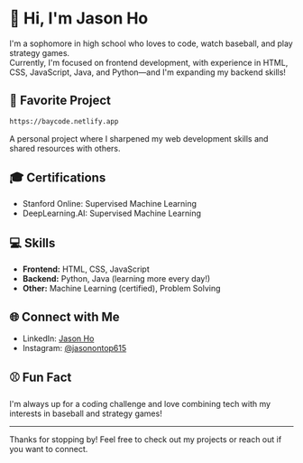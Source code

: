 # 👋 Hi, I'm Jason Ho

I'm a sophomore in high school who loves to code, watch baseball, and play strategy games.  
Currently, I'm focused on frontend development, with experience in HTML, CSS, JavaScript, Java, and Python—and I'm expanding my backend skills!

## 🚀 Favorite Project
```sh 
https://baycode.netlify.app
```
  A personal project where I sharpened my web development skills and shared resources with others.

## 🎓 Certifications
- Stanford Online: Supervised Machine Learning
- DeepLearning.AI: Supervised Machine Learning

## 💻 Skills
- **Frontend:** HTML, CSS, JavaScript
- **Backend:** Python, Java (learning more every day!)
- **Other:** Machine Learning (certified), Problem Solving

## 🌐 Connect with Me
- LinkedIn: [Jason Ho](https://www.linkedin.com/in/jason-ho-419042370/)
- Instagram: [@jasonontop615](https://www.instagram.com/jasonontop615/)

## ⚾ Fun Fact
I'm always up for a coding challenge and love combining tech with my interests in baseball and strategy games!

---

Thanks for stopping by! Feel free to check out my projects or reach out if you want to connect.
